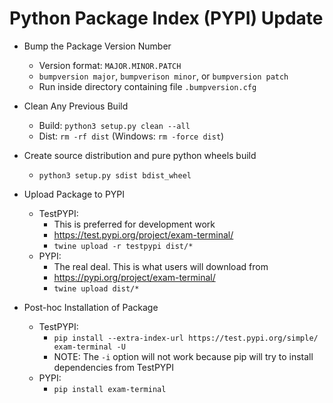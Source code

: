 # Python Package Index (PYPI) Update

- Bump the Package Version Number

  - Version format: `MAJOR.MINOR.PATCH`
  - `bumpversion major`, `bumpverison minor`, or `bumpversion patch`
  - Run inside directory containing file `.bumpversion.cfg`

- Clean Any Previous Build

  - Build: `python3 setup.py clean --all`
  - Dist: `rm -rf dist` (Windows: `rm -force dist`)

- Create source distribution and pure python wheels build

  - `python3 setup.py sdist bdist_wheel`

- Upload Package to PYPI

  - TestPYPI:
    - This is preferred for development work
    - https://test.pypi.org/project/exam-terminal/
    - `twine upload -r testpypi dist/*`
  - PYPI:
    - The real deal. This is what users will download from
    - https://pypi.org/project/exam-terminal/
    - `twine upload dist/*`

- Post-hoc Installation of Package
  - TestPYPI:
    - `pip install --extra-index-url https://test.pypi.org/simple/ exam-terminal -U`
    - NOTE: The `-i` option will not work because pip will try to install dependencies from TestPYPI
  - PYPI:
    - `pip install exam-terminal`
